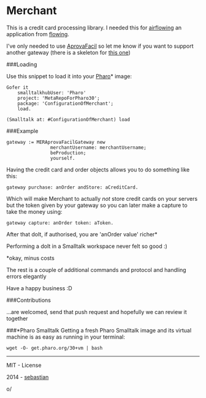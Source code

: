 Merchant
========

This is a credit card processing library. I needed this for [airflowing](http://airflowing.com/) an application from [flowing](http://flowingconcept.com/).

I've only needed to use [AprovaFacil](http://www.cobrebem.com.br/aprovafacil.html) so let me know if you want to support another gateway (there is a skeleton for [this one](https://www.braintreepayments.com/))

###Loading 

Use this snippet to load it into your [Pharo](http://www.pharo-project.org/home)* image:

    Gofer it 
		smalltalkhubUser: 'Pharo'
		project: 'MetaRepoForPharo30'; 
		package: 'ConfigurationOfMerchant';
		load.
	
    (Smalltalk at: #ConfigurationOfMerchant) load

###Example

    gateway := MERAprovaFacilGateway new
    				merchantUsername: merchantUsername;
    				beProduction;
    				yourself. 

   Having the credit card and order objects allows you to do something like this:
   
    gateway purchase: anOrder andStore: aCreditCard.

Which will make Merchant to actually _not_ store credit cards on your servers but the token given by your gateway so you can later make a capture to take the money using:   
   
    gateway capture: anOrder token: aToken.

After that doIt, if authorised, you are 'anOrder value' richer* 

Performing a doIt in a Smalltalk workspace never felt so good :)

*okay, minus costs

The rest is a couple of additional commands and protocol and handling errors elegantly

Have a happy business :D

###Contributions

...are welcomed, send that push request and hopefully we can review it together

###*Pharo Smalltalk
Getting a fresh Pharo Smalltalk image and its virtual machine is as easy as running in your terminal:
 
    wget -O- get.pharo.org/30+vm | bash

_______

MIT - License

2014 - [sebastian](http://about.me/sebastianconcept)

o/
